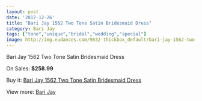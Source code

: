 ```yaml
---
layout: post
date: '2017-12-26'
title: "Bari Jay 1562 Two Tone Satin Bridesmaid Dress"
category: Bari Jay
tags: ["tone","unique","bridal","wedding","special"]
image: http://img.eudances.com/9832-thickbox_default/bari-jay-1562-two-tone-satin-bridesmaid-dress.jpg
---
```

Bari Jay 1562 Two Tone Satin Bridesmaid Dress

On Sales: **$258.99**
<a href="https://www.eudances.com/en/bari-jay/3225-bari-jay-1562-two-tone-satin-bridesmaid-dress.html"><amp-img layout="responsive" width="600" height="600" src="//img.eudances.com/9832-thickbox_default/bari-jay-1562-two-tone-satin-bridesmaid-dress.jpg" alt="Bari Jay 1562 Two Tone Satin Bridesmaid Dress 0" /></a>
<a href="https://www.eudances.com/en/bari-jay/3225-bari-jay-1562-two-tone-satin-bridesmaid-dress.html"><amp-img layout="responsive" width="600" height="600" src="//img.eudances.com/9834-thickbox_default/bari-jay-1562-two-tone-satin-bridesmaid-dress.jpg" alt="Bari Jay 1562 Two Tone Satin Bridesmaid Dress 1" /></a>
<a href="https://www.eudances.com/en/bari-jay/3225-bari-jay-1562-two-tone-satin-bridesmaid-dress.html"><amp-img layout="responsive" width="600" height="600" src="//img.eudances.com/9833-thickbox_default/bari-jay-1562-two-tone-satin-bridesmaid-dress.jpg" alt="Bari Jay 1562 Two Tone Satin Bridesmaid Dress 2" /></a>

Buy it: [Bari Jay 1562 Two Tone Satin Bridesmaid Dress](https://www.eudances.com/en/bari-jay/3225-bari-jay-1562-two-tone-satin-bridesmaid-dress.html "Bari Jay 1562 Two Tone Satin Bridesmaid Dress")

View more: [Bari Jay](https://www.eudances.com/en/56-bari-jay "Bari Jay")